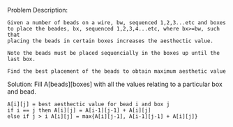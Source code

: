 Problem Description:

	Given a number of beads on a wire, bw, sequenced 1,2,3...etc and boxes 
	to place the beades, bx, sequenced 1,2,3,4...etc, where bx>=bw, such that
	placing the beads in certain boxes increases the aesthectic value. 

	Note the beads must be placed sequencially in the boxes up until the last box.
	
	Find the best placement of the beads to obtain maximum aesthetic value

Solution:
	Fill A[beads][boxes] with all the values relating to
	a particular box and bead.

	A[i][j] = best aesthectic value for bead i and box j
	if i == j then A[i][j] = A[i-1][j-1] + A[i][j]
	else if j > i A[i][j] = max{A[i][j-1], A[i-1][j-1] + A[i][j]}
	